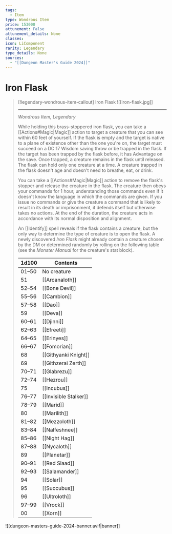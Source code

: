 ```yaml
---
tags:
  - Item
type: Wondrous Item
price: 153000
attunement: False
attunement_details: None
classes:
icon: LiComponent
rarity: Legendary
type_details: None
sources: 
  - "[[Dungeon Master's Guide 2024]]"
---
```

# Iron Flask
>[!legendary-wondrous-item-callout] Iron Flask
>![[iron-flask.jpg]]
>
>- - -
>_Wondrous Item, Legendary_
>
>While holding this brass-stoppered iron flask, you can take a [[Actions#Magic\|Magic]] action to target a creature that you can see within 60 feet of yourself. If the flask is empty and the target is native to a plane of existence other than the one you're on, the target must succeed on a DC 17 Wisdom saving throw or be trapped in the flask. If the target has been trapped by the flask before, it has Advantage on the save. Once trapped, a creature remains in the flask until released. The flask can hold only one creature at a time. A creature trapped in the flask doesn't age and doesn't need to breathe, eat, or drink.
>
>You can take a [[Actions#Magic\|Magic]] action to remove the flask's stopper and release the creature in the flask. The creature then obeys your commands for 1 hour, understanding those commands even if it doesn't know the language in which the commands are given. If you issue no commands or give the creature a command that is likely to result in its death or imprisonment, it defends itself but otherwise takes no actions. At the end of the duration, the creature acts in accordance with its normal disposition and alignment.
>
>An [[Identify]] spell reveals if the flask contains a creature, but the only way to determine the type of creature is to open the flask. A newly discovered _Iron Flask_ might already contain a creature chosen by the DM or determined randomly by rolling on the following table (see the _Monster Manual_ for the creature's stat block).
>
>|1d100|Contents|
>|---|---|
>|01–50|No creature|
>|51|[[Arcanaloth]]|
>|52–54|[[Bone Devil]]|
>|55–56|[[Cambion]]|
>|57–58|[[Dao]]|
>|59|[[Deva]]|
>|60–61|[[Djinni]]|
>|62–63|[[Efreeti]]|
>|64–65|[[Erinyes]]|
>|66–67|[[Fomorian]]|
>|68|[[Githyanki Knight]]|
>|69|[[Githzerai Zerth]]|
>|70–71|[[Glabrezu]]|
>|72–74|[[Hezrou]]|
>|75|[[Incubus]]|
>|76–77|[[Invisible Stalker]]|
>|78–79|[[Marid]]|
>|80|[[Marilith]]|
>|81–82|[[Mezzoloth]]|
>|83–84|[[Nalfeshnee]]|
>|85–86|[[Night Hag]]|
>|87–88|[[Nycaloth]]|
>|89|[[Planetar]]|
>|90–91|[[Red Slaad]]|
>|92–93|[[Salamander]]|
>|94|[[Solar]]|
>|95|[[Succubus]]|
>|96|[[Ultroloth]]|
>|97–99|[[Vrock]]|
>|00|[[Xorn]]|
>
>


![[dungeon-masters-guide-2024-banner.avif|banner]]